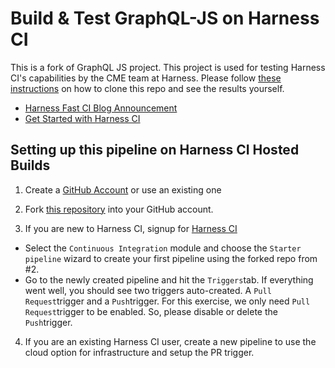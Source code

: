 Build & Test GraphQL-JS on Harness CI
=======================================
This is a fork of GraphQL JS project. This project is used for testing Harness CI's capabilities by the CME team at Harness. Please follow [these instructions](https://github.com/harness-community/graphql-js/blob/trunk/.harness/README.md) on how to clone this repo and see the results yourself.


- [Harness Fast CI Blog Announcement](https://harness.io/blog/announcing-speed-enhancements-and-hosted-builds-for-harness-ci)
- [Get Started with Harness CI](https://harness.io/products/continuous-integration)

## Setting up this pipeline on Harness CI Hosted Builds

1. Create a [GitHub Account](https://github.com) or use an existing one

2. Fork [this repository](https://github.com/harness-community/kafka/fork) into your GitHub account. 

3. If you are new to Harness CI, signup for [Harness CI](https://app.harness.io/auth/#/signup)
  * Select the `Continuous Integration` module and choose the `Starter pipeline` wizard to create your first pipeline using the forked repo from #2.
  * Go to the newly created pipeline and hit the `Triggers`tab. If everything went well, you should see two triggers auto-created. A `Pull Request`trigger and a `Push`trigger. For this exercise, we only need `Pull Request`trigger to be enabled. So, please disable or delete the `Push`trigger.

4. If you are an existing Harness CI user, create a new pipeline to use the cloud option for infrastructure and setup the PR trigger.

